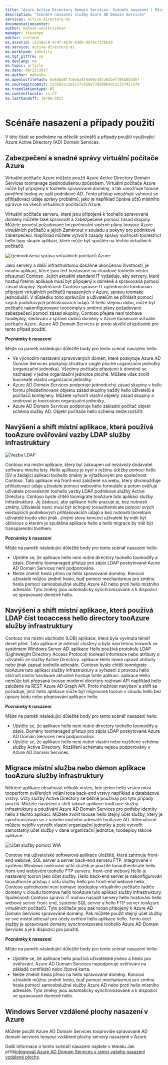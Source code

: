 ```yaml
---
title: "Azure Active Directory Domain Services: Scénáře nasazení | Microsoft Docs"
description: "Scénáře nasazení služby Azure AD Domain Services"
services: active-directory-ds
documentationcenter: 
author: mahesh-unnikrishnan
manager: stevenpo
editor: curtand
ms.assetid: c5216ec9-4c4f-4b7e-830b-9d70cf176b20
ms.service: active-directory-ds
ms.workload: identity
ms.tgt_pltfrm: na
ms.devlang: na
ms.topic: article
ms.date: 08/23/2017
ms.author: maheshu
ms.openlocfilehash: 8a64bd8f7c6eba8f6490e10fa62bef195b6b3d5f
ms.sourcegitcommit: 523283cc1b3c37c428e77850964dc1c33742c5f0
ms.translationtype: MT
ms.contentlocale: cs-CZ
ms.lasthandoff: 10/06/2017
---
```

# <a name="deployment-scenarios-and-use-cases"></a>Scénáře nasazení a případy použití
V této části se podíváme na několik scénářů a případy použití využívající Azure Active Directory (AD) Domain Services.

## <a name="secure-easy-administration-of-azure-virtual-machines"></a>Zabezpečení a snadné správy virtuální počítače Azure
Virtuální počítače Azure můžete použít Azure Active Directory Domain Services toomanage zjednodušenou způsobem. Virtuální počítače Azure může být připojený k toohello spravované domény, a tak umožňuje toouse pověření toolog ve vaší podnikové AD. Tento přístup umožňuje vyhnout se přihlašovací údaje správy problémů, jako je například Správa účtů místního správce na všech virtuálních počítačích Azure.

Virtuální počítače serveru, které jsou připojené k toohello spravované domény můžete také spravovat a zabezpečené pomocí zásad skupiny. Můžete provést požadované bezpečnostní směrné plány tooyour Azure virtuálních počítačů a jejich Zamknout v souladu s pokyny pro podnikové zabezpečení. Například můžete vytvořit zásady správy možnosti toorestrict hello typy skupin aplikací, které může být spuštěn na těchto virtuálních počítačů.

![Zjednodušená správa virtuálních počítačů Azure](./media/active-directory-domain-services-scenarios/streamlined-vm-administration.png)

Jako servery a další infrastrukturou dosáhne ukončenou životností, je mnoho aplikací, které jsou teď hostované na cloudové toohello místní přesunutí Contoso. Jejich aktuální standard IT vyžaduje, aby servery, které hostují firemní aplikace musí být připojený k doméně a spravovaná pomocí zásad skupiny. Společnosti Contoso správce IT upřednostní toodomain připojení virtuálních počítačů nasazených v Azure, správu toomake jednodušší. V důsledku toho správcům a uživatelům se přihlásit pomocí svých podnikových přihlašovacích údajů. V hello stejnou dobu, může být počítače nakonfigurované toocomply s směrné plány požadované zabezpečení pomocí zásad skupiny. Contoso přejete není toohave toodeploy, sledování a správě řadičů domény v Azure toosecure virtuální počítače Azure. Azure AD Domain Services je proto skvělé přizpůsobit pro tento případ použití.

**Poznámky k nasazení**

Mějte na paměti následující důležité body pro tento scénář nasazení hello:

* Ve výchozím nastavení spravovaných domén, které poskytuje Azure AD Domain Services poskytují struktura single ploché organizační jednotky (organizační jednotka). Všechny počítače připojené k doméně se nacházejí v jedné organizační jednotce ploché. Můžete však zvolit toocreate vlastní organizační jednotky.
* Azure AD Domain Services podporuje jednoduchý zásad skupiny v hello formu předdefinované objektu zásad skupiny každý hello uživatelů a počítačů kontejnery. Můžete vytvořit vlastní objekty zásad skupiny a směrovat je toocustom organizační jednotky.
* Azure AD Domain Services podporuje hello základní počítač objekt schéma služby AD. Objekt počítače hello schéma nelze rozšířit.

## <a name="lift-and-shift-an-on-premises-application-that-uses-ldap-bind-authentication-tooazure-infrastructure-services"></a>Navýšení a shift místní aplikace, která používá tooAzure ověřování vazby LDAP služby infrastruktury
![Vazba LDAP](./media/active-directory-domain-services-scenarios/ldap-bind.png)

Contoso má místní aplikace, který byl zakoupen od nezávislý dodavatel softwaru mnoha lety. Hello aplikace je nyní v režimu údržby pomocí hello ISV a žádající aplikací toohello změny je výtažkovými pro společnost Contoso. Tato aplikace má front-end založené na webu, který shromažďuje přihlašovací údaje uživatele pomocí webového formuláře a potom ověřuje uživatele provedením toohello vazby LDAP podnikové služby Active Directory. Contoso byste chtěli toomigrate tooAzure tuto aplikaci služby infrastruktury. Je žádoucí, aby aplikace hello pracuje je, bez nutnosti změny. Uživatelé navíc musí být schopný tooauthenticate pomocí svých existujících podnikových přihlašovacích údajů a bez nutnosti tooretrain uživatelé toodo věci jinak. Jinými slovy koncoví uživatelé by měli být oblivious o kterém je spuštěna aplikace hello a hello migrace by měl být transparentní toothem.

**Poznámky k nasazení**

Mějte na paměti následující důležité body pro tento scénář nasazení hello:

* Ujistěte se, že aplikace hello není nutné directory toohello toomodify a zápis. Domény toomanaged přístup pro zápis LDAP poskytované Azure AD Domain Services není podporována.
* Nelze změnit hesla přímo na hello spravované domény. Koncoví uživatelé můžou změnit heslo, buď pomocí mechanismus pro změnu hesla pomocí samoobslužné služby Azure AD nebo proti hello místního adresáře. Tyto změny jsou automaticky synchronizované a k dispozici ve spravované doméně hello.

## <a name="lift-and-shift-an-on-premises-application-that-uses-ldap-read-tooaccess-hello-directory-tooazure-infrastructure-services"></a>Navýšení a shift místní aplikace, která používá LDAP číst tooaccess hello directory tooAzure služby infrastruktury
Contoso má místní obchodní (LOB) aplikace, která byla vyvinuta téměř deset před. Tato aplikace je adresář clustery a byla navrženou toowork se systémem Windows Server AD. aplikace Hello používá protokolu LDAP (Lightweight Directory Access Protocol) tooread informace nebo atributy o uživatelů ze služby Active Directory. aplikace Hello nemá upravit atributy nebo jinak zapsat toohello adresáře. Contoso byste chtěli toomigrate tooAzure tuto aplikaci služby infrastruktury a vyřazení z provozu hello stárnutí místní hardware aktuálně hostuje tuhle aplikaci. aplikace Hello nemůže být přepsaná toouse moderní directory rozhraní API například hello založené na REST Azure AD Graph API. Proto možnost navýšení a shift se požaduje, jímž hello aplikace může být migrované toorun v cloudu hello bez úpravy kódu nebo přepisování aplikace hello.

**Poznámky k nasazení**

Mějte na paměti následující důležité body pro tento scénář nasazení hello:

* Ujistěte se, že aplikace hello není nutné directory toohello toomodify a zápis. Domény toomanaged přístup pro zápis LDAP poskytované Azure AD Domain Services není podporována.
* Ujistěte se, že aplikace hello není nutné vlastní nebo rozšířené schéma služby Active Directory. Rozšíření schématu nejsou podporovány v Azure AD Domain Services.

## <a name="migrate-an-on-premises-service-or-daemon-application-tooazure-infrastructure-services"></a>Migrace místní služba nebo démon aplikace tooAzure služby infrastruktury
Některé aplikace obsahovat několik vrstev, kde jeden hello vrstev musí tooperform ověřených volání tooa back-end vrstvy například a databázové vrstvy. Účty služby Active Directory se běžně používají pro tyto případy použití. Můžete navýšení a shift takové aplikace tooAzure služby infrastruktury a používání Azure AD Domain Services pro potřeby identity hello z těchto aplikací. Můžete zvolit toouse hello stejný účet služby, který je synchronizován se z vašeho místního adresáře tooAzure AD. Alternativně můžete nejdřív vytvořit vlastní organizační jednotky a poté vytvořit samostatný účet služby v dané organizační jednotce, toodeploy takové aplikace.

![Účet služby pomocí WIA](./media/active-directory-domain-services-scenarios/wia-service-account.png)

Contoso má uživatelské softwarová aplikace úložiště, která zahrnuje front-end webové, SQL server a server back-end serveru FTP. Integrované v systému Windows ověřování účtů služeb je použité tooauthenticate hello front-end webovém toohello FTP serveru. front-end webový Hello je nastavený toorun jako účet služby. Hello back-end server je nakonfigurován tooauthorize přístup z účtu služby hello pro front-end webové hello. Contoso upřednostní není toohave toodeploy virtuálního počítače řadiče domény v cloudu toomove hello tooAzure tuto aplikaci služby infrastruktury. Společnosti Contoso správci IT mohou nasadit servery hello hostování hello webový server front-end, systému SQL server a hello FTP server tooAzure virtuálních počítačů. Tyto počítače jsou pak tooan připojený k Azure AD Domain Services spravované domény. Pak můžete použít stejný účet služby ve své místní adresář pro účely ověření hello aplikace hello. Tento účet služby je spravované domény synchronizované toohello Azure AD Domain Services a je k dispozici pro použití.

**Poznámky k nasazení**

Mějte na paměti následující důležité body pro tento scénář nasazení hello:

* Ujistěte se, že aplikace hello používá uživatelské jméno a heslo pro ověřování. Azure AD Domain Services nepodporuje ověřování na základě certifikátů nebo čipová karta.
* Nelze změnit hesla přímo na hello spravované domény. Koncoví uživatelé můžou změnit heslo, buď pomocí mechanismus pro změnu hesla pomocí samoobslužné služby Azure AD nebo proti hello místního adresáře. Tyto změny jsou automaticky synchronizované a k dispozici ve spravované doméně hello.

## <a name="windows-server-remote-desktop-services-deployments-in-azure"></a>Windows Server vzdálené plochy nasazení v Azure
Můžete použít Azure AD Domain Services tooprovide spravované AD domain services tooyour vzdálené plochy servery nasazené v Azure.

Další informace o tomto scénáři nasazení najdete v tématu Jak příliš[integrovat Azure AD Domain Services v rámci vašeho nasazení vzdálené plochy](https://docs.microsoft.com/windows-server/remote/remote-desktop-services/rds-azure-adds).
